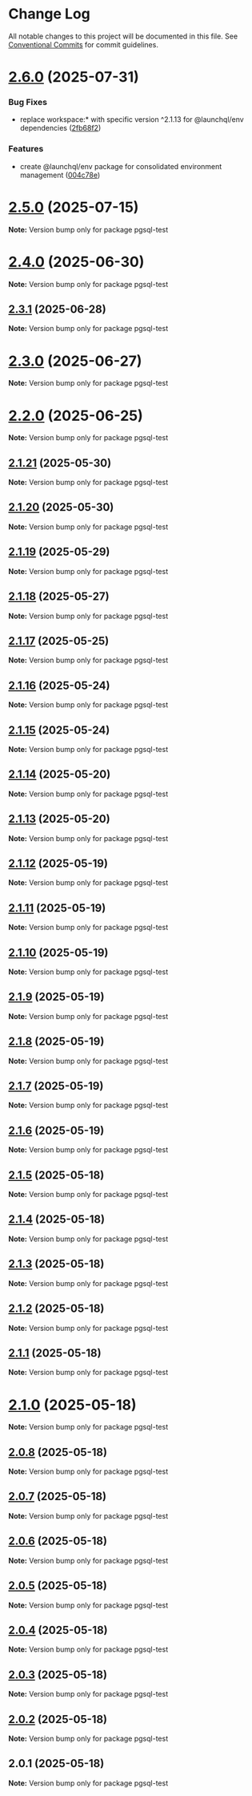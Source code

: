 # Change Log

All notable changes to this project will be documented in this file.
See [Conventional Commits](https://conventionalcommits.org) for commit guidelines.

# [2.6.0](https://github.com/launchql/launchql/compare/pgsql-test@2.5.0...pgsql-test@2.6.0) (2025-07-31)


### Bug Fixes

* replace workspace:* with specific version ^2.1.13 for @launchql/env dependencies ([2fb68f2](https://github.com/launchql/launchql/commit/2fb68f247fd2aa9d966bafe19986db016c2be3c3))


### Features

* create @launchql/env package for consolidated environment management ([004c78e](https://github.com/launchql/launchql/commit/004c78e87ceddfc2d0a3f74e79affe13c8a628d1))





# [2.5.0](https://github.com/launchql/launchql/compare/pgsql-test@2.4.0...pgsql-test@2.5.0) (2025-07-15)

**Note:** Version bump only for package pgsql-test





# [2.4.0](https://github.com/launchql/launchql/compare/pgsql-test@2.3.1...pgsql-test@2.4.0) (2025-06-30)

**Note:** Version bump only for package pgsql-test





## [2.3.1](https://github.com/launchql/launchql/compare/pgsql-test@2.3.0...pgsql-test@2.3.1) (2025-06-28)

**Note:** Version bump only for package pgsql-test





# [2.3.0](https://github.com/launchql/launchql/compare/pgsql-test@2.2.0...pgsql-test@2.3.0) (2025-06-27)

**Note:** Version bump only for package pgsql-test





# [2.2.0](https://github.com/launchql/launchql/compare/pgsql-test@2.1.21...pgsql-test@2.2.0) (2025-06-25)

**Note:** Version bump only for package pgsql-test





## [2.1.21](https://github.com/launchql/launchql/compare/pgsql-test@2.1.20...pgsql-test@2.1.21) (2025-05-30)

**Note:** Version bump only for package pgsql-test





## [2.1.20](https://github.com/launchql/launchql/compare/pgsql-test@2.1.19...pgsql-test@2.1.20) (2025-05-30)

**Note:** Version bump only for package pgsql-test





## [2.1.19](https://github.com/launchql/launchql/compare/pgsql-test@2.1.18...pgsql-test@2.1.19) (2025-05-29)

**Note:** Version bump only for package pgsql-test





## [2.1.18](https://github.com/launchql/launchql/compare/pgsql-test@2.1.17...pgsql-test@2.1.18) (2025-05-27)

**Note:** Version bump only for package pgsql-test





## [2.1.17](https://github.com/launchql/launchql/compare/pgsql-test@2.1.16...pgsql-test@2.1.17) (2025-05-25)

**Note:** Version bump only for package pgsql-test





## [2.1.16](https://github.com/launchql/launchql/compare/pgsql-test@2.1.15...pgsql-test@2.1.16) (2025-05-24)

**Note:** Version bump only for package pgsql-test





## [2.1.15](https://github.com/launchql/launchql/compare/pgsql-test@2.1.14...pgsql-test@2.1.15) (2025-05-24)

**Note:** Version bump only for package pgsql-test





## [2.1.14](https://github.com/launchql/launchql/compare/pgsql-test@2.1.13...pgsql-test@2.1.14) (2025-05-20)

**Note:** Version bump only for package pgsql-test





## [2.1.13](https://github.com/launchql/launchql/compare/pgsql-test@2.1.12...pgsql-test@2.1.13) (2025-05-20)

**Note:** Version bump only for package pgsql-test





## [2.1.12](https://github.com/launchql/launchql/compare/pgsql-test@2.1.11...pgsql-test@2.1.12) (2025-05-19)

**Note:** Version bump only for package pgsql-test





## [2.1.11](https://github.com/launchql/launchql/compare/pgsql-test@2.1.10...pgsql-test@2.1.11) (2025-05-19)

**Note:** Version bump only for package pgsql-test





## [2.1.10](https://github.com/launchql/launchql/compare/pgsql-test@2.1.9...pgsql-test@2.1.10) (2025-05-19)

**Note:** Version bump only for package pgsql-test





## [2.1.9](https://github.com/launchql/launchql/compare/pgsql-test@2.1.8...pgsql-test@2.1.9) (2025-05-19)

**Note:** Version bump only for package pgsql-test





## [2.1.8](https://github.com/launchql/launchql/compare/pgsql-test@2.1.7...pgsql-test@2.1.8) (2025-05-19)

**Note:** Version bump only for package pgsql-test





## [2.1.7](https://github.com/launchql/launchql/compare/pgsql-test@2.1.6...pgsql-test@2.1.7) (2025-05-19)

**Note:** Version bump only for package pgsql-test





## [2.1.6](https://github.com/launchql/launchql/compare/pgsql-test@2.1.5...pgsql-test@2.1.6) (2025-05-19)

**Note:** Version bump only for package pgsql-test





## [2.1.5](https://github.com/launchql/launchql/compare/pgsql-test@2.1.4...pgsql-test@2.1.5) (2025-05-18)

**Note:** Version bump only for package pgsql-test





## [2.1.4](https://github.com/launchql/launchql/compare/pgsql-test@2.1.3...pgsql-test@2.1.4) (2025-05-18)

**Note:** Version bump only for package pgsql-test





## [2.1.3](https://github.com/launchql/launchql/compare/pgsql-test@2.1.2...pgsql-test@2.1.3) (2025-05-18)

**Note:** Version bump only for package pgsql-test





## [2.1.2](https://github.com/launchql/launchql/compare/pgsql-test@2.1.1...pgsql-test@2.1.2) (2025-05-18)

**Note:** Version bump only for package pgsql-test





## [2.1.1](https://github.com/launchql/launchql/compare/pgsql-test@2.1.0...pgsql-test@2.1.1) (2025-05-18)

**Note:** Version bump only for package pgsql-test





# [2.1.0](https://github.com/launchql/launchql/compare/pgsql-test@2.0.8...pgsql-test@2.1.0) (2025-05-18)

**Note:** Version bump only for package pgsql-test





## [2.0.8](https://github.com/launchql/launchql/compare/pgsql-test@2.0.7...pgsql-test@2.0.8) (2025-05-18)

**Note:** Version bump only for package pgsql-test





## [2.0.7](https://github.com/launchql/launchql/compare/pgsql-test@2.0.6...pgsql-test@2.0.7) (2025-05-18)

**Note:** Version bump only for package pgsql-test





## [2.0.6](https://github.com/launchql/launchql/compare/pgsql-test@2.0.5...pgsql-test@2.0.6) (2025-05-18)

**Note:** Version bump only for package pgsql-test





## [2.0.5](https://github.com/launchql/launchql/compare/pgsql-test@2.0.4...pgsql-test@2.0.5) (2025-05-18)

**Note:** Version bump only for package pgsql-test





## [2.0.4](https://github.com/launchql/launchql/compare/pgsql-test@2.0.3...pgsql-test@2.0.4) (2025-05-18)

**Note:** Version bump only for package pgsql-test





## [2.0.3](https://github.com/launchql/launchql/compare/pgsql-test@2.0.2...pgsql-test@2.0.3) (2025-05-18)

**Note:** Version bump only for package pgsql-test





## [2.0.2](https://github.com/launchql/launchql/compare/pgsql-test@2.0.1...pgsql-test@2.0.2) (2025-05-18)

**Note:** Version bump only for package pgsql-test





## 2.0.1 (2025-05-18)

**Note:** Version bump only for package pgsql-test
